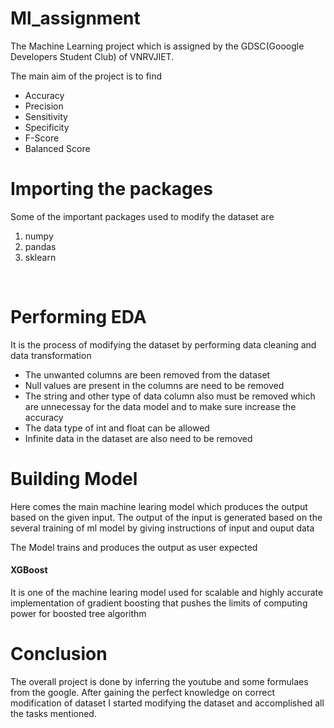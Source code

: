 # Ml_assignment
<p>The Machine Learning project which is assigned by the GDSC(Gooogle Developers Student Club) of VNRVJIET.</p>
<p>The main aim of the project is to find</p>
<ul>
  <li>Accuracy</li>
  <li>Precision</li>
  <li>Sensitivity</li>
  <li>Specificity</li>
  <li>F-Score</li>
  <li>Balanced Score</li>
</ul>
<h1>Importing the packages</h1>
<p>Some of the important packages used to modify the dataset are</p> 
<ol>
  <li>numpy</li>
  <li>pandas</li>
  <li>sklearn</li>
</ol>
<br>
<h1> Performing EDA </h1>
<p> It is the process of modifying the dataset by performing data cleaning and data transformation </p>

<ul>
  <li>The unwanted columns are been removed from the dataset</li>
  <li>Null values are present in the columns are need to be removed</li>
  <li>The string and other type of data column also must be removed which are unnecessay for the data model and to make sure increase the accuracy</li>
  <li>The data type of int and float can be allowed</li>
  <li>Infinite data in the dataset are also need to be removed</li>
</ul>

<h1>Building Model</h1>
<p></p>Here comes the main machine learing model which produces the output based on the given input. The output of the input is generated based on the several training of ml model by giving instructions of input and ouput data </p>
<p>The Model trains and produces the output as user expected</p>

<h4>XGBoost</h4>
<p> It is one of the machine learing model used for scalable and highly accurate implementation of gradient boosting that pushes the limits of computing power for boosted tree algorithm</p>

<h1>Conclusion</h1>
<p> The overall project is done by inferring the youtube and some formulaes from the google. After gaining the perfect knowledge on correct modification of dataset I started modifying the dataset and accomplished all the tasks mentioned. </p>
